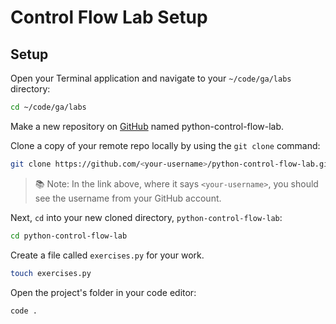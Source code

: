 <h1>
  <span class="headline">Control Flow Lab</span>
  <span class="subhead">Setup</span>
</h1>

## Setup

Open your Terminal application and navigate to your `~/code/ga/labs` directory:

```bash
cd ~/code/ga/labs
```

Make a new repository on [GitHub](https://github.com/) named python-control-flow-lab.

Clone a copy of your remote repo locally by using the `git clone` command:

```bash
git clone https://github.com/<your-username>/python-control-flow-lab.git
```

> 📚 Note: In the link above, where it says `<your-username>`, you should see the username from your GitHub account.

Next, `cd` into your new cloned directory, `python-control-flow-lab`:

```bash
cd python-control-flow-lab
```

Create a file called `exercises.py` for your work.

```bash
touch exercises.py
```

Open the project's folder in your code editor:

```bash
code .
```

